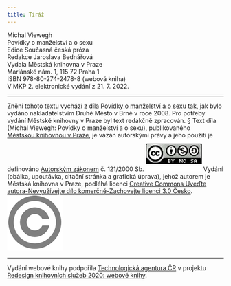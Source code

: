 ```yaml
---
title: Tiráž
---
```


Michal Viewegh    
Povídky o manželství a o sexu  
Edice Současná česká próza  
Redakce Jaroslava Bednářová  
Vydala Městská knihovna v Praze  
Mariánské nám. 1, 115 72 Praha 1  
ISBN 978-80-274-2478-8 (webová kniha)  
V MKP 2. elektronické vydání z 21. 7. 2022.

***

Znění tohoto textu vychází z díla [Povídky o manželství a o sexu](https://search.mlp.cz/cz/titul/povidky-o-manzelstvi-a-o-sexu/2310876/) tak, jak bylo vydáno nakladatelstvím Druhé Město v Brně v roce 2008. Pro potřeby vydání Městské knihovny v Praze byl text redakčně zpracován.
§
Text díla (Michal Viewegh: Povídky o manželství a o sexu), publikovaného [Městskou knihovnou v Praze](https://www.mlp.cz/cz/), je vázán autorskými právy a jeho použití je definováno [Autorským zákonem](https://www.mkcr.cz/predpisy-zakonu-709.html) č. 121/2000 Sb.
[![image001.jpg](./resources/image001_fmt.png)](https://creativecommons.org/licenses/by-nc-sa/3.0/cz/)
Vydání (obálka, upoutávka, citační stránka a grafická úprava), jehož autorem je Městská knihovna v Praze, podléhá licenci [Creative Commons Uveďte autora-Nevyužívejte dílo komerčně-Zachovejte licenci 3.0 Česko](https://creativecommons.org/licenses/by-nc-sa/3.0/cz/).
![image002.jpg](./resources/image002_fmt.png)

***

Vydání webové knihy podpořila [Technologická agentura ČR](https://www.tacr.cz/) v projektu [Redesign knihovních služeb 2020: webové knihy](https://starfos.tacr.cz/cs/project/TL04000391).